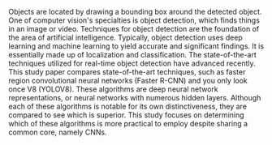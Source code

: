 Objects are located by drawing a bounding box around the detected object. One of computer vision's specialties is 
object detection, which finds things in an image or video. Techniques for object detection are the foundation of the area of 
artificial intelligence. Typically, object detection uses deep learning and machine learning to yield accurate and significant 
findings. It is essentially made up of localization and classification. The state-of-the-art techniques utilized for real-time object 
detection have advanced recently. This study paper compares state-of-the-art techniques, such as faster region convolutional 
neural networks (Faster R-CNN) and you only look once V8 (YOLOV8). These algorithms are deep neural network 
representations, or neural networks with numerous hidden layers. Although each of these algorithms is notable for its own 
distinctiveness, they are compared to see which is superior. This study focuses on determining which of these algorithms is more 
practical to employ despite sharing a common core, namely CNNs.


